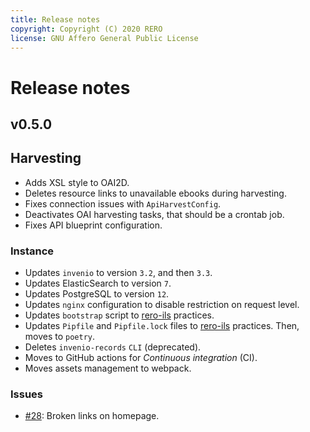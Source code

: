 ```yaml
---
title: Release notes
copyright: Copyright (C) 2020 RERO
license: GNU Affero General Public License
---
```


# Release notes

## v0.5.0

## Harvesting

- Adds XSL style to OAI2D.
- Deletes resource links to unavailable ebooks during harvesting.
- Fixes connection issues with `ApiHarvestConfig`.
- Deactivates OAI harvesting tasks, that should be a crontab job.
- Fixes API blueprint configuration.

### Instance

- Updates `invenio` to version `3.2`, and then `3.3`.
- Updates ElasticSearch to version `7`.
- Updates PostgreSQL to version `12`.
- Updates `nginx` configuration to disable restriction on request level.
- Updates `bootstrap` script to [rero-ils][1] practices.
- Updates `Pipfile` and `Pipfile.lock` files to [rero-ils][1] practices. Then,
  moves to `poetry`.
- Deletes `invenio-records` `CLI` (deprecated).
- Moves to GitHub actions for *Continuous integration* (CI).
- Moves assets management to webpack.

### Issues

- [#28][i28]: Broken links on homepage.

[1]: https://github.com/rero/rero-ils
[i28]: https://github.com/rero/rero-ebooks/issues/28
